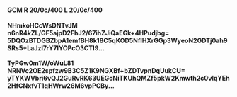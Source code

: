 #### GCM R 20/0c/400 L 20/0c/400
**NHmkoHCcWsDNTvJM**<br/>**n6nR4kZL/GF5ajpD2FhJ2/67ihZJiQaEGk+4HPudjbg=**<br/>**5DQOzBTDGBZbpA1emfBH8k18C5qKOD5NfIHXrGGp3WyeoN2GDTj0ah9SRs5+LaJzl7rY7IYOPcO3CTI9...**<br/><br/>
**TyPGw0m1W/oWuL81**<br/>**NRNVc2OE2spfzw9B3C5Z1K9NGXBf+bZDTvpnDqUukCU=**<br/>**yTYKWVbri6vQJ2GuRvRK63UEGcNiTKUhQMZf5pkW2Kmwth2c0vlqYEh2HfCNxfvT1qHWrw26M6vpPCBy...**